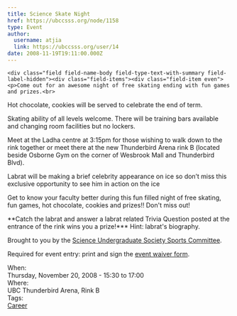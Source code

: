 ```yaml
---
title: Science Skate Night 
href: https://ubccsss.org/node/1158
type: Event
author:
  username: atjia
  link: https://ubccsss.org/user/14
date: 2008-11-19T19:11:00.000Z
---
```



    <div class="field field-name-body field-type-text-with-summary field-label-hidden"><div class="field-items"><div class="field-item even"><p>Come out for an awesome night of free skating ending with fun games and prizes.<br>
Hot chocolate, cookies will be served to celebrate the end of term.</p>
<p>Skating ability of all levels welcome. There will be training bars available and changing room facilities but no lockers.</p>
<p>Meet at the Ladha centre at 3:15pm for those wishing to walk down to the rink together or meet there at the new Thunderbird Arena rink B (located beside Osborne Gym on the corner of Wesbrook Mall and Thunderbird Blvd).</p>
<p>Labrat will be making a brief celebrity appearance on ice so don&#x2019;t miss this exclusive opportunity to see him in action on the ice</p>
<p>Get to know your faculty better during this fun filled night of free skating, fun games, hot chocolate, cookies and prizes!! Don&apos;t miss out!</p>
<p>**Catch the labrat and answer a labrat related Trivia Question posted at the entrance of the rink wins you a prize!*** Hint: labrat&apos;s biography.</p>
<p>Brought to you by the <a href="http://www.sus.ubc.ca/council/committees/#sports">Science Undergraduate Society Sports Committee</a>.</p>
<p>Required for event entry: print and sign the <a href="http://www.sus.ubc.ca/sites/default/files/science_skate_night_waiver.pdf">event waiver form</a>.</p>
</div></div></div><div class="field field-name-field-dates field-type-datetime field-label-above"><div class="field-label">When:&#xA0;</div><div class="field-items"><div class="field-item even"><span class="date-display-single">Thursday, November 20, 2008 - <span class="date-display-range"><span class="date-display-start">15:30</span> to <span class="date-display-end">17:00</span></span></span></div></div></div><div class="field field-name-field-location field-type-text field-label-above"><div class="field-label">Where:&#xA0;</div><div class="field-items"><div class="field-item even">UBC Thunderbird Arena, Rink B</div></div></div>    <footer>
    <div class="field field-name-field-tags field-type-taxonomy-term-reference field-label-above"><div class="field-label">Tags:&#xA0;</div><div class="field-items"><div class="field-item even"><a href="/career">Career</a></div></div></div>      </footer>
    